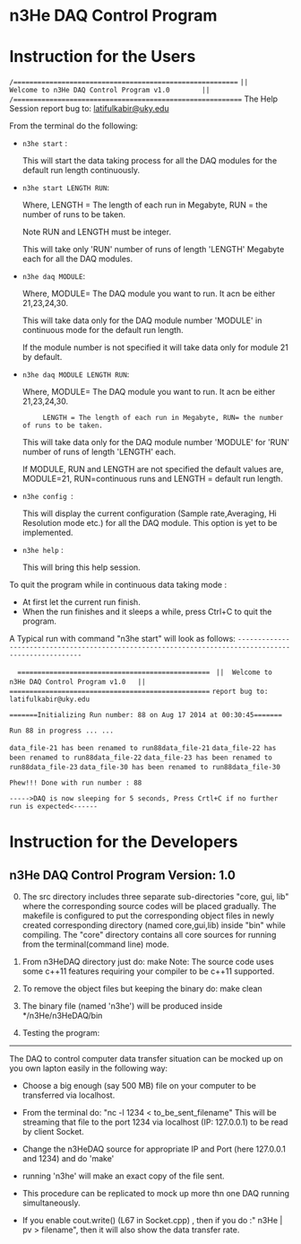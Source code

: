  n3He DAQ Control Program
===============================


Instruction for the Users
==================================


`/========================================================`
`||      Welcome to n3He DAQ Control Program v1.0        ||`
`/=========================================================`
                       The Help Session
                report bug to: latifulkabir@uky.edu

From the terminal do the following:
 
* `n3he start` :

  This will start the data taking process for all the DAQ modules for the default run length continuously.

* `n3he start LENGTH RUN`: 

   Where, LENGTH = The length of each run in Megabyte, RUN = the number of runs to be taken.
   
   Note RUN and LENGTH must be integer.
   
   This will take only 'RUN' number of runs of length 'LENGTH' Megabyte each for all the DAQ modules.


* `n3he daq MODULE`:

    Where, MODULE= The DAQ module you want to run. It acn be either 21,23,24,30.
    
    This will take data only for the DAQ module number 'MODULE' in continuous mode for the default run length.
    
    If the module number is not specified it will take data only for module 21 by default.       

* `n3he daq MODULE LENGTH RUN`:

    Where, MODULE= The DAQ module you want to run. It acn be either 21,23,24,30.
    
           LENGTH = The length of each run in Megabyte, RUN= the number of runs to be taken. 
           
    This will take data only for the DAQ module number 'MODULE' for 'RUN' number of runs of length 'LENGTH' each.
    
    If MODULE, RUN and LENGTH are not specified the default values are, MODULE=21, RUN=continuous runs and LENGTH = default run length.       

* `n3he config `:

    This will display the current configuration (Sample rate,Averaging, Hi Resolution mode etc.) for all the DAQ module.
    This option is yet to be implemented.

* `n3he help` :
 
   This will bring this help session. 

To quit the program while in continuous data taking mode :

- At first let the current run finish.
- When the run finishes and it sleeps a while, press Ctrl+C to quit the program. 



A Typical run with command "n3he start" will look as follows:
`-----------------------------------------------------------------------------------------------------`


`  ================================================`
 ` ||  Welcome to n3He DAQ Control Program v1.0   ||`
 ` ==================================================`
                 `report bug to: latifulkabir@uky.edu`
  
`=======Initializing Run number: 88 on Aug 17 2014 at 00:30:45=======`

`Run 88 in progress ... ... `

`data_file-21 has been renamed to run88data_file-21`
`data_file-22 has been renamed to run88data_file-22`
`data_file-23 has been renamed to run88data_file-23`
`data_file-30 has been renamed to run88data_file-30`

`Phew!!! Done with run number : 88`

`----->DAQ is now sleeping for 5 seconds, Press Crtl+C if no further run is expected<------ `




Instruction for the Developers
=================================

n3He DAQ Control Program  Version: 1.0
---------------------------------------

 0. The src directory includes three separate sub-directories "core, gui, lib" where the corresponding source codes will be placed gradually.
The makefile is configured to put the corresponding object files in newly created corresponding directory (named core,gui,lib) inside "bin" while compiling. The "core" directory contains all core sources for running from the terminal(command line) mode.

 1. From n3HeDAQ directory just do: make
Note: The source code uses some c++11 features requiring your compiler to be c++11 supported.

 2. To remove the object files but keeping the binary do: make clean



 3. The binary file (named 'n3he') will be produced inside */n3He/n3HeDAQ/bin


 4. Testing the program:
-------------------------------
The DAQ to control computer data transfer situation can be mocked up on you own lapton easily in the following way:
 * Choose a big enough (say 500 MB) file on your computer to be transferred via localhost.
 * From the terminal do: "nc -l 1234 < to_be_sent_filename"
   This will be streaming that file to the port 1234 via localhost (IP: 127.0.0.1) to be read by client Socket.
 * Change the n3HeDAQ source for appropriate IP and Port (here 127.0.0.1 and 1234) and do 'make'
 * running 'n3he' will make an exact copy of the file sent.
 * This procedure can be replicated to mock up more thn one DAQ running simultaneously. 

 * If you enable cout.write() (L67 in Socket.cpp) , then if you do :" n3He | pv > filename", then it will also show the data transfer rate.



